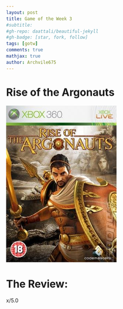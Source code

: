 ```yaml
---
layout: post
title: Game of the Week 3
#subtitle: 
#gh-repo: daattali/beautiful-jekyll
#gh-badge: [star, fork, follow]
tags: [gotw]
comments: true
mathjax: true
author: Archvile675
---
```


# Rise of the Argonauts

![The Game of the Week](/assets/img/gotw3.jpg)


# The Review: 
x/5.0


